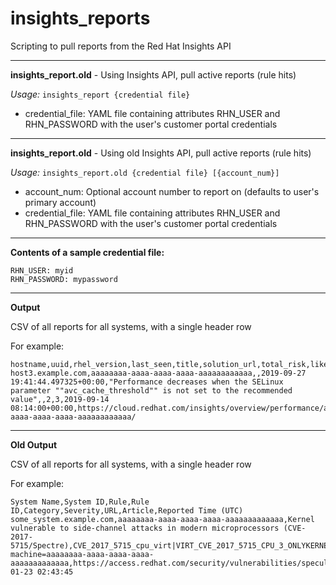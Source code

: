 # insights_reports
Scripting to pull reports from the Red Hat Insights API

-------
**insights_report.old** - Using Insights API, pull active reports (rule hits)

*Usage:* `insights_report {credential file}`

* credential_file: YAML file containing attributes RHN_USER and RHN_PASSWORD with the user's customer portal credentials


-------
**insights_report.old** - Using old Insights API, pull active reports (rule hits)

*Usage:* `insights_report.old {credential file} [{account_num}]`

* account_num: Optional account number to report on (defaults to user's primary account)
* credential_file: YAML file containing attributes RHN_USER and RHN_PASSWORD with the user's customer portal credentials


-------
**Contents of a sample credential file:**

~~~
RHN_USER: myid
RHN_PASSWORD: mypassword
~~~

-------
**Output**

CSV of all reports for all systems, with a single header row

For example:
~~~
hostname,uuid,rhel_version,last_seen,title,solution_url,total_risk,likelihood,publish_date,results_url
host3.example.com,aaaaaaaa-aaaa-aaaa-aaaa-aaaaaaaaaaaa,,2019-09-27 19:41:44.497325+00:00,"Performance decreases when the SELinux parameter ""avc_cache_threshold"" is not set to the recommended value",,2,3,2019-09-14 08:14:00+00:00,https://cloud.redhat.com/insights/overview/performance/avc_cache_tuning%7CAVC_CACHE_THRESHOLD_NOT_TUNED_WARNING/aaaaaaaa-aaaa-aaaa-aaaa-aaaaaaaaaaaa/
~~~


-------
**Old Output**

CSV of all reports for all systems, with a single header row

For example:
~~~
System Name,System ID,Rule,Rule ID,Category,Severity,URL,Article,Reported Time (UTC)
some_system.example.com,aaaaaaaa-aaaa-aaaa-aaaa-aaaaaaaaaaaaa,Kernel vulnerable to side-channel attacks in modern microprocessors (CVE-2017-5715/Spectre),CVE_2017_5715_cpu_virt|VIRT_CVE_2017_5715_CPU_3_ONLYKERNEL,Security,Medium,https://access.redhat.com/insights/actions/security/CVE_2017_5715_cpu_virt|VIRT_CVE_2017_5715_CPU_3_ONLYKERNEL?machine=aaaaaaaa-aaaa-aaaa-aaaa-aaaaaaaaaaaaa,https://access.redhat.com/security/vulnerabilities/speculativeexecution,2019-01-23 02:43:45
~~~